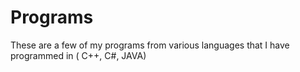 # Programs
These are a few of my programs from various languages that I have programmed in ( C++, C#, JAVA) 
